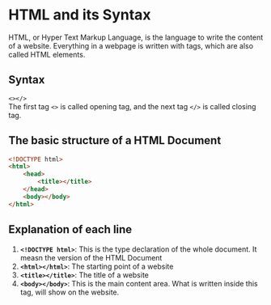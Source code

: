 # HTML and its Syntax
HTML, or Hyper Text Markup Language, is the language to write the content of a website.
Everything in a webpage is written with tags, which are also called HTML elements.

## Syntax
```<></>```<br>
The first tag `<>` is called opening tag, and the next tag `</>` is called closing tag.

## The basic structure of a HTML Document
```HTML
<!DOCTYPE html>
<html>
    <head>
        <title></title>
    </head>
    <body></body>
</html>
```

## Explanation of each line
1. **`<!DOCTYPE html>`**: This is the type declaration of the whole document. It measn the version of the HTML Document
2. **`<html></html>`**: The starting point of a website
3. **`<title></title>`**: The title of a website
4. **`<body></body>`**: This is the main content area. What is written inside this tag, will show on the website.

